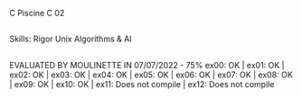 C Piscine C 02

##

Skills:
Rigor
Unix
Algorithms & AI

##

EVALUATED BY MOULINETTE IN 07/07/2022 - 75%
ex00: OK | ex01: OK | ex02: OK | ex03: OK | ex04: OK | ex05: OK | ex06: OK | ex07: OK | ex08: OK | ex09: OK | ex10: OK | ex11: Does not compile | ex12: Does not compile
